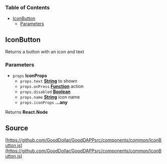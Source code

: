 <!-- Generated by documentation.js. Update this documentation by updating the source code. -->

### Table of Contents

-   [IconButton][1]
    -   [Parameters][2]

## IconButton

Returns a button with an icon and text

### Parameters

-   `props` **IconProps** 
    -   `props.text` **[String][3]** to shown
    -   `props.onPress` **[Function][4]** action
    -   `props.disabled` **[Boolean][5]** 
    -   `props.name` **[String][3]** icon name
    -   `props.iconProps` **...any** 

Returns **React.Node** 

[1]: #iconbutton

[2]: #parameters

[3]: https://developer.mozilla.org/docs/Web/JavaScript/Reference/Global_Objects/String

[4]: https://developer.mozilla.org/docs/Web/JavaScript/Reference/Statements/function

[5]: https://developer.mozilla.org/docs/Web/JavaScript/Reference/Global_Objects/Boolean
## Source
[https://github.com/GoodDollar/GoodDAPPsrc/components/common/IconButton.js](https://github.com/GoodDollar/GoodDAPPsrc/components/common/IconButton.js)

